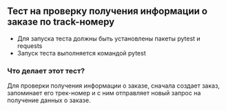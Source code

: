 ## Тест на проверку получения информации о заказе по track-номеру 
- Для запуска теста должны быть установлены пакеты pytest и requests
- Запуск теста выполняется командой pytest

### Что делает этот тест?
Для проверки получения информации о заказе, сначала создает заказ, запоминает его трек-номер и с ним отправляет новый запрос на получение данных о заказе.
